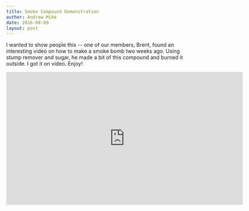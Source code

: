 ```yaml
---
title: Smoke Compound Demonstration
author: Andrew Mike
date: 2016-08-09
layout: post
---
```


I wanted to show people this -- one of our members, Brent, found an interesting video on how to make a smoke bomb two weeks ago. Using stump remover and sugar, he made a bit of this compound and burned it outside. I got it on video. Enjoy!

<iframe width="640" height="360" src="https://www.youtube-nocookie.com/embed/dnNUfbaJBv8?rel=0" frameborder="0" allowfullscreen></iframe>
